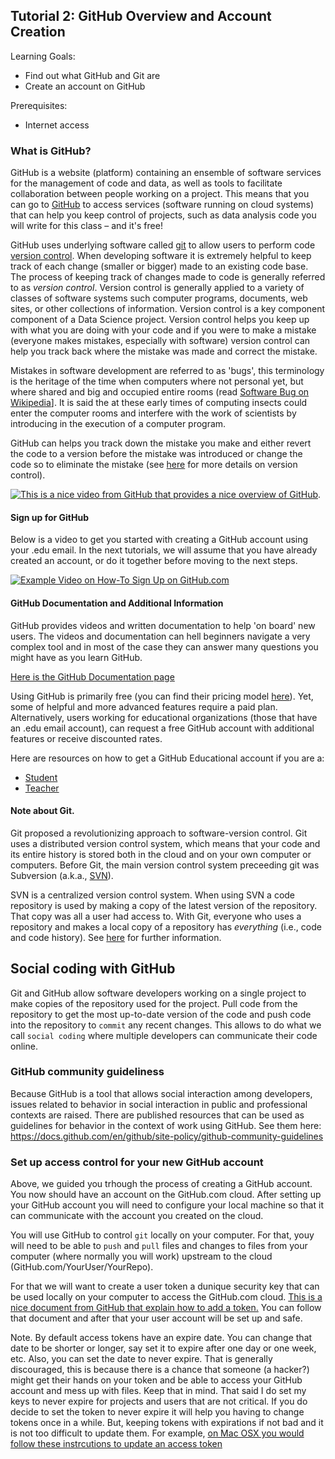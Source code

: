 ## Tutorial 2: GitHub Overview and Account Creation

Learning Goals:

* Find out what GitHub and Git are
* Create an account on GitHub 

Prerequisites:

* Internet access

### What is GitHub?

GitHub is a website (platform) containing an ensemble of software services for the management of code and data, as well as tools to facilitate collaboration between people working on a project. 
This means that you can go to [GitHub](https://github.com) to access services (software running on cloud systems) that can help you keep control of projects, such as data analysis code you will write for this class – and it's free! 

GitHub uses underlying software called [git](https://git-scm.com/) to allow users to perform code [version control](https://en.wikipedia.org/wiki/Version_control). When developing software it is extremely helpful to keep track of each change (smaller or bigger) made to an existing code base. The process of keeping track of changes made to code is generally referred to as *version control*. Version control is generally applied to a variety of classes of software systems such computer programs, documents, web sites, or other collections of information. Version control is a key component component of a Data Science project. Version control helps you keep up with what you are doing with your code and if you were to make a mistake (everyone makes mistakes, especially with software) version control can help you track back where the mistake was made and correct the mistake.

Mistakes in software development are referred to as 'bugs', this terminology is the heritage of the time when computers where not personal yet, but where shared and big and occupied entire rooms (read [Software Bug on Wikipedia](https://en.wikipedia.org/wiki/Software_bug)]. It is said the at these early times of computing insects could enter the computer rooms and interfere with the work of scientists by introducing in the execution of a computer program.  

GitHub can helps you track down the mistake you make and either revert the code to a version before the mistake was introduced or change the code so to eliminate the mistake (see [here](https://en.wikipedia.org/wiki/Version_control) for more details on version control). 

[![This is a nice video from GitHub that provides a nice overview of GitHub](https://img.youtube.com/vi/pBy1zgt0XPc/0.jpg)](https://www.youtube.com/watch?v=pBy1zgt0XPc).

#### Sign up for GitHub

Below is a video to get you started with creating a GitHub account using your .edu email. In the next tutorials, we will assume that you have already created an account, or do it together before moving to the next steps.

[![Example Video on How-To Sign Up on GitHub.com](https://img.youtube.com/vi/3m4pSljscEY/0.jpg)](https://www.youtube.com/watch?v=3m4pSljscEY)

#### GitHub Documentation and Additional Information

GitHub provides videos and written documentation to help 'on board' new users. The videos and documentation can hell beginners navigate a very complex tool and in most of the case they can answer many questions you might have as you learn GitHub. 

[Here is the GitHub Documentation page](https://docs.github.com/en) 

Using GitHub is primarily free (you can find their pricing model [here](https://github.com/pricing)). Yet, some of helpful and more advanced features require a paid plan. Alternatively, users working for educational organizations (those that have an .edu email account), can request a free GitHub account with additional features or receive discounted rates.

Here are resources on how to get a GitHub Educational account if you are a:

* [Student](https://education.github.com/benefits?type=student)
* [Teacher](https://education.github.com/benefits?type=teacher)

#### Note about Git. 

Git proposed a revolutionizing approach to software-version control. Git uses a distributed version control system, which means that your code and its entire history is stored both in the cloud and on your own computer or computers. Before Git, the main version control system preceeding git was Subversion (a.k.a., [SVN](https://subversion.apache.org/)). 

SVN is a centralized version control system. When using SVN a code repository is used by making a copy of the latest version of the repository. That copy was all a user had access to. With Git, everyone who uses a repository and makes a local copy of a repository has *everything* (i.e., code and code history). See [here](https://www.quora.com/What-does-it-mean-when-Git-says-distributed-is-the-new-centralized-and-local-branching-on-the-cheap-next-to-their-logo-on-the-website) for further information.

## Social coding with GitHub

Git and GitHub allow software developers working on a single project to make copies of the repository used for the project. Pull code from the repository to get the most up-to-date version of the code and push code into the repository to `commit` any recent changes. This allows to do what we call `social coding` where multiple developers can communicate their code online. 

### GitHub community guideliness

Because GitHub is a tool that allows social interaction among developers, issues related to behavior in social interaction in public and professional contexts are raised. There are published resources that can be used as guidelines for behavior in the context of work using GitHub. See them here:  https://docs.github.com/en/github/site-policy/github-community-guidelines

### Set up access control for your new GitHub account

Above, we guided you trhough the process of creating a GitHub account. You now should have an account on the GitHub.com cloud. After setting up your GitHub account you will need to configure your local machine so that it can communicate with the account you created on the cloud. 

You will use GitHub to control `git` locally on your computer. For that, youy will need to be able to `push` and `pull` files and changes to files from your computer (where normally you will work) upstream to the cloud (GitHub.com/YourUser/YourRepo). 

For that we will want to create a user token a dunique security key that can be used locally on your computer to access the GitHub.com cloud. [This is a nice document from GitHub that explain how to add a token.](https://docs.github.com/en/authentication/keeping-your-account-and-data-secure/creating-a-personal-access-token) You can follow that document and after that your user account will be set up and safe.

Note. By default access tokens have an expire date. You can change that date to be shorter or longer, say set it to expire after one day or one week, etc. Also, you can set the date to never expire. That is generally discouraged, this is because there is a chance that someone (a hacker?) might get their hands on your token and be able to access your GitHub account and mess up with files. Keep that in mind. That said I do set my keys to never expire for projects and users that are not critical. If you do decide to set the token to never expire it will help you having to change tokens once in a while. But, keeping tokens with expirations if not bad and it is not too difficult to update them. For example, [on Mac OSX you would follow these instrcutions to update an access token](https://docs.github.com/en/get-started/getting-started-with-git/updating-credentials-from-the-macos-keychain)
